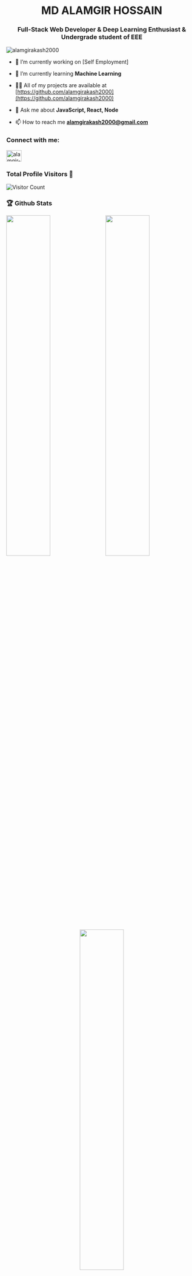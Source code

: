 <h1 align="center">MD ALAMGIR HOSSAIN</h1>
<h3 align="center">Full-Stack Web Developer<span color="blue"> & </span>Deep Learning Enthusiast <span color="blue"> & </span> Undergrade student of EEE</h3>

<p align="left"> <img src="https://komarev.com/ghpvc/?username=alamgirkash2000&label=Profile%20views&color=0e75b6&style=flat" alt="alamgirakash2000" /> </p>



- 🔭 I’m currently working on [Self Employment]

- 🌱 I’m currently learning **Machine Learning**

- 👨‍💻 All of my projects are available at [https://github.com/alamgirakash2000](https://github.com/alamgirakash2000)

- 💬 Ask me about **JavaScript, React, Node**

- 📫 How to reach me **alamgirakash2000@gmail.com**

<h3 align="left">Connect with me:</h3>
<p align="left">
<a href="https://linkedin.com/in/alamgir-akash" target="blank"><img align="center" src="https://upload.wikimedia.org/wikipedia/commons/c/ca/LinkedIn_logo_initials.png" alt="alamgir-akash" height="30" width="40" /></a>
</p>

### Total Profile Visitors 👀
<img src="https://profile-counter.glitch.me/alamgirakash2000/count.svg" alt="Visitor Count"/>

### 🏆 Github Stats

  <img  src="https://github-readme-stats.vercel.app/api?username=alamgirakash2000&show_icons=true&hide_border=true&theme=dark" width="48%" align="right" >
  <img  src="https://github-readme-streak-stats.herokuapp.com/?user=alamgirakash2000&theme=dark&show_icons=true&hide_border=true" width="48%" >

  <p align="center">
    <img src = "https://github-readme-stats.vercel.app/api/top-langs/?username=alamgirakash2000&theme=dark&show_icons=true&hide_border=true&layout=compact" width="48%"/>
  </p>

### 👨‍💻 My stats
<img src = "https://metrics.lecoq.io/alamgirakash2000?template=classic&base.header=0&base.activity=0&base.community=0&base.repositories=0&base.metadata=0&isocalendar=1&achievements=1&stackoverflow=1&people=1&isocalendar.duration=full-year&people.limit=28&people.size=28&people.types=followers&people.identicons=false&people.shuffle=false&achievements.threshold=C&achievements.secrets=true&achievements.limit=0&stackoverflow.user=11928455&stackoverflow.sections=answers-top%2C%20questions-recent&stackoverflow.limit=2&stackoverflow.lines=4&stackoverflow.lines.snippet=2&config.timezone=Asia%2FDhaka"/>


